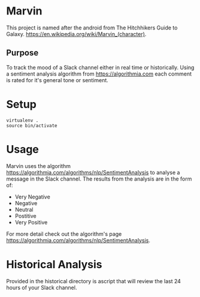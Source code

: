 # Marvin
This project is named after the android from The Hitchhikers Guide to Galaxy. https://en.wikipedia.org/wiki/Marvin_(character).

## Purpose
To track the mood of a Slack channel either in real time or historically. Using a sentiment analysis algorithm from https://algorithmia.com
each comment is rated for it's general tone or sentiment.

# Setup
```
virtualenv .
source bin/activate

```

# Usage
Marvin uses the algorithm https://algorithmia.com/algorithms/nlp/SentimentAnalysis to analyse a message in the Slack channel.
The results from the analysis are in the form of:

* Very Negative
* Negative
* Neutral
* Postitive
* Very Positive

For more detail check out the algorithm's page https://algorithmia.com/algorithms/nlp/SentimentAnalysis.

# Historical Analysis
Provided in the historical directory is ascript that will review the last 24 hours of your Slack channel.